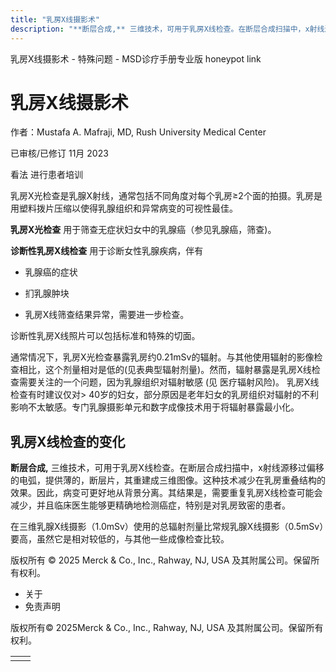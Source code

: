 ```yaml
---
title: "乳房X线摄影术"
description: "**断层合成,** 三维技术，可用于乳房X线检查。在断层合成扫描中，x射线源移过偏移的电弧，提供薄的，断层片，其重建成三维图像。这种技术减少在乳房重叠结构的效果。因此，病变可更好地从背景分离。其结果是，需要重复乳房X线检查可能会减少，并且临床医生能够更精确地检测癌症，特别是对乳房致密的患者。"
---
```


﻿乳房X线摄影术 - 特殊问题 - MSD诊疗手册专业版 honeypot link

# 乳房X线摄影术

作者：Mustafa A. Mafraji, MD, Rush University Medical Center

已审核/已修订 11月 2023

看法 进行患者培训

乳房X光检查是乳腺X射线，通常包括不同角度对每个乳房≥2个面的拍摄。乳房是用塑料拨片压缩以使得乳腺组织和异常病变的可视性最佳。

**乳房X光检查** 用于筛查无症状妇女中的乳腺癌（参见乳腺癌，筛查)。

**诊断性乳房X线检查** 用于诊断女性乳腺疾病，伴有

- 乳腺癌的症状

- 扪乳腺肿块

- 乳房X线筛查结果异常，需要进一步检查。


诊断性乳房X线照片可以包括标准和特殊的切面。

通常情况下，乳房X光检查暴露乳房约0.21mSv的辐射。与其他使用辐射的影像检查相比，这个剂量相对是低的(见表典型辐射剂量)。然而，辐射暴露是乳房X线检查需要关注的一个问题，因为乳腺组织对辐射敏感 (见 医疗辐射风险)。 乳房X线检查有时建议仅对> 40岁的妇女，部分原因是老年妇女的乳房组织对辐射的不利影响不太敏感。专门乳腺摄影单元和数字成像技术用于将辐射暴露最小化。

## 乳房X线检查的变化

**断层合成,** 三维技术，可用于乳房X线检查。在断层合成扫描中，x射线源移过偏移的电弧，提供薄的，断层片，其重建成三维图像。这种技术减少在乳房重叠结构的效果。因此，病变可更好地从背景分离。其结果是，需要重复乳房X线检查可能会减少，并且临床医生能够更精确地检测癌症，特别是对乳房致密的患者。

在三维乳腺X线摄影（1.0mSv）使用的总辐射剂量比常规乳腺X线摄影（0.5mSv）要高，虽然它是相对较低的，与其他一些成像检查比较。



版权所有 © 2025
Merck & Co., Inc., Rahway, NJ, USA 及其附属公司。保留所有权利。

- 关于
- 免责声明

版权所有© 2025Merck & Co., Inc., Rahway, NJ, USA 及其附属公司。保留所有权利。

|     |     |
| --- | --- |
|  |  |
